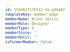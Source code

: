 ```yaml
---
id: 1569617176512-tm-p95A8Z
templateKey: member-page
memberName: Bruno Zaitzu
memberRole: Designer
memberType: 4
memberSince: ''
memberUntil: ''
isFormerMember: false
---
```


